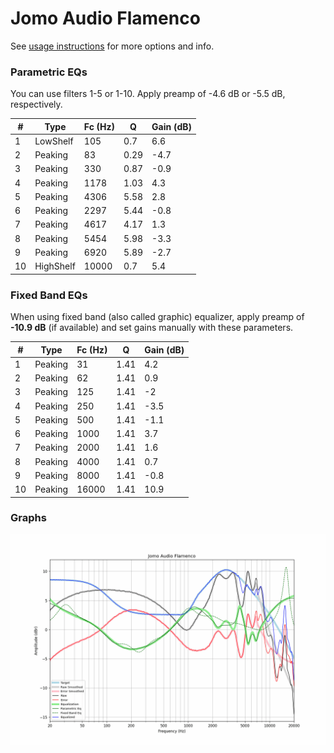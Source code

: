 # Jomo Audio Flamenco
See [usage instructions](https://github.com/jaakkopasanen/AutoEq#usage) for more options and info.

### Parametric EQs
You can use filters 1-5 or 1-10. Apply preamp of -4.6 dB or -5.5 dB, respectively.

|   # | Type      |   Fc (Hz) |    Q |   Gain (dB) |
|-----|-----------|-----------|------|-------------|
|   1 | LowShelf  |       105 | 0.7  |         6.6 |
|   2 | Peaking   |        83 | 0.29 |        -4.7 |
|   3 | Peaking   |       330 | 0.87 |        -0.9 |
|   4 | Peaking   |      1178 | 1.03 |         4.3 |
|   5 | Peaking   |      4306 | 5.58 |         2.8 |
|   6 | Peaking   |      2297 | 5.44 |        -0.8 |
|   7 | Peaking   |      4617 | 4.17 |         1.3 |
|   8 | Peaking   |      5454 | 5.98 |        -3.3 |
|   9 | Peaking   |      6920 | 5.89 |        -2.7 |
|  10 | HighShelf |     10000 | 0.7  |         5.4 |

### Fixed Band EQs
When using fixed band (also called graphic) equalizer, apply preamp of **-10.9 dB** (if available) and set gains manually with these parameters.

|   # | Type    |   Fc (Hz) |    Q |   Gain (dB) |
|-----|---------|-----------|------|-------------|
|   1 | Peaking |        31 | 1.41 |         4.2 |
|   2 | Peaking |        62 | 1.41 |         0.9 |
|   3 | Peaking |       125 | 1.41 |        -2   |
|   4 | Peaking |       250 | 1.41 |        -3.5 |
|   5 | Peaking |       500 | 1.41 |        -1.1 |
|   6 | Peaking |      1000 | 1.41 |         3.7 |
|   7 | Peaking |      2000 | 1.41 |         1.6 |
|   8 | Peaking |      4000 | 1.41 |         0.7 |
|   9 | Peaking |      8000 | 1.41 |        -0.8 |
|  10 | Peaking |     16000 | 1.41 |        10.9 |

### Graphs
![](./Jomo%20Audio%20Flamenco.png)
